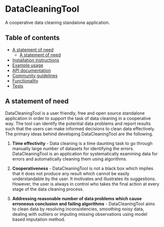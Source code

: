 # DataCleaningTool
A cooperative data cleaning standalone application.

## Table of contents ##
- [A statement of need](#A-statement-of-need)
  - [A statement of need](#A-statement-of-need)
- [Installation instructions](#Installation-instructions)
- [Example usage](#Example-usage)
- [API documentation](#API-documentation)
- [Community guidelines](#Community-guidelines)
- [Functionality](#Functionality)
- [Tests](#Tests)


## A statement of need ##
DataCleaningTool is a user friendly, free and open source standalone application in order to support the task of data cleaning in a cooperative way. The tool can identify the potential data problems and report results such that the users can make informed decisions to clean data effectively. The primary ideas behind developing DataCleaningTool are the following.

1. **Time effectivity** - Data cleaning is a time daunting task to go through manually large number of datasets for identifying the errors. DataCleaningTool is an application for systematically examining data for errors and automatically cleaning them using algorithms.  

2. **Cooperativeness** - DataCleaningTool is not a black box which implies that it does not produce any result which cannot be easily understandable by the user. It motivates and illustrates its suggestions. However, the user is always in control who takes the final action at every stage of the data cleaning process.

3. **Addressing reasonable number of data problems which cause erroneous conclusion and failing algorithms** - DataCleaningTool aims to clean data by resolving inconsistencies, smoothing noisy data, dealing with outliers or imputing missing observations using model based imputation method.

